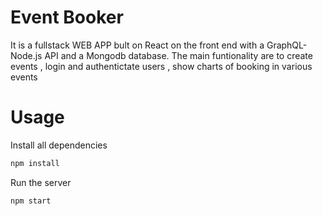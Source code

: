 # Event Booker
It is a fullstack WEB APP bult on React on the front end  with a GraphQL-Node.js API and a Mongodb database.
The main funtionality are to create events , login and authentictate users , show charts of booking in various events

# Usage
Install all dependencies
```sh
npm install
```

Run the server
```sh
npm start
```
